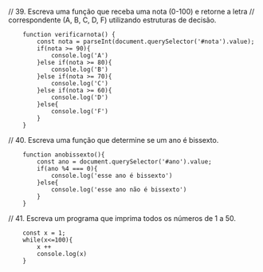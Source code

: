 // 39. Escreva uma função que receba uma nota (0-100) e retorne a letra
// correspondente (A, B, C, D, F) utilizando estruturas de decisão.

        function verificarnota() {
            const nota = parseInt(document.querySelector('#nota').value);
            if(nota >= 90){
                console.log('A')
            }else if(nota >= 80){
                console.log('B')
            }else if(nota >= 70){
                console.log('C')
            }else if(nota >= 60){
                console.log('D')
            }else{
                console.log('F')
            }
        }

// 40. Escreva uma função que determine se um ano é bissexto.

        function anobissexto(){
            const ano = document.querySelector('#ano').value;
            if(ano %4 === 0){
                console.log('esse ano é bissexto')
            }else{
                console.log('esse ano não é bissexto')
            }
        }

// 41. Escreva um programa que imprima todos os números de 1 a 50.

        const x = 1;
        while(x<=100){
            x ++
            console.log(x)
        }
